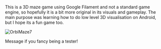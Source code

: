 This is a 3D maze game using Google Filament and not a standard game engine, so hopefully it is a bit more original in its visuals and gameplay.  The main purpose was learning how to do low level 3D visualisation on Android, but I hope its a fun game too.

![OrbiMaze7](https://github.com/user-attachments/assets/61adb409-cf71-4ce6-a79c-9506f09631e9)

Message if you fancy being a tester!
